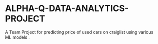 # ALPHA-Q-DATA-ANALYTICS-PROJECT
A Team Project for predicting price of used cars on craiglist using various ML models .
